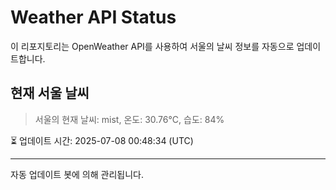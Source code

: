 
# Weather API Status

이 리포지토리는 OpenWeather API를 사용하여 서울의 날씨 정보를 자동으로 업데이트합니다.

## 현재 서울 날씨
> 서울의 현재 날씨: mist, 온도: 30.76°C, 습도: 84%

⏳ 업데이트 시간: 2025-07-08 00:48:34 (UTC)

---
자동 업데이트 봇에 의해 관리됩니다.
